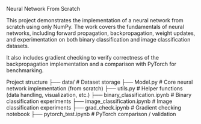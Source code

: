 Neural Network From Scratch

This project demonstrates the implementation of a neural network from scratch using only NumPy.
The work covers the fundamentals of neural networks, including forward propagation, backpropagation, weight updates, and experimentation on both binary classification and image classification datasets.

It also includes gradient checking to verify correctness of the backpropagation implementation and a comparison with PyTorch for benchmarking.

Project structure
├── data/                         # Dataset storage
├── Model.py                      # Core neural network implementation (from scratch)
├── utils.py                      # Helper functions (data handling, visualization, etc.)
├── binary_classification.ipynb   # Binary classification experiments
├── image_classification.ipynb    # Image classification experiments
├── grad_check.ipynb              # Gradient checking notebook
├── pytorch_test.ipynb            # PyTorch comparison / validation


